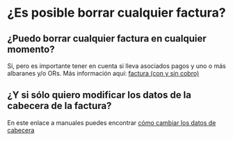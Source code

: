 # ¿Es posible borrar cualquier factura?

## ¿Puedo borrar cualquier factura en cualquier momento?

 Si, pero es importante tener en cuenta si lleva asociados pagos y uno o más albaranes y/o ORs. Más información aquí: [factura \(con y sin cobro\)​](https://winmotor.gitbook.io/project/tutoriales/facturas/factura-borrado-con-y-sin-cobro-asociado)

## ¿Y si sólo quiero modificar los datos de la cabecera de la factura?

En este enlace a manuales puedes encontrar [cómo cambiar los datos de cabecera](https://winmotor.gitbook.io/project/tutoriales/facturas/factura-cambio-de-la-serie-numero)



